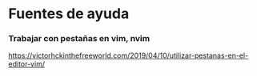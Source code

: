# Fuentes de ayuda

### Trabajar con pestañas en vim, nvim
https://victorhckinthefreeworld.com/2019/04/10/utilizar-pestanas-en-el-editor-vim/
